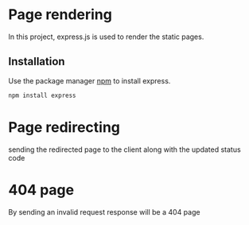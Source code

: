 # Page rendering

In this project, express.js is used to render the static pages.

## Installation

Use the package manager [npm](https://www.npmjs.com/package/express) to install express.

```bash
npm install express
```

# Page redirecting

sending the redirected page to the client along with the updated status code

# 404 page

By sending an invalid request response will be a 404 page
